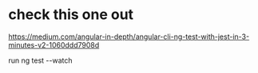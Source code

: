 # check this one out 
https://medium.com/angular-in-depth/angular-cli-ng-test-with-jest-in-3-minutes-v2-1060ddd7908d

run ng test --watch

